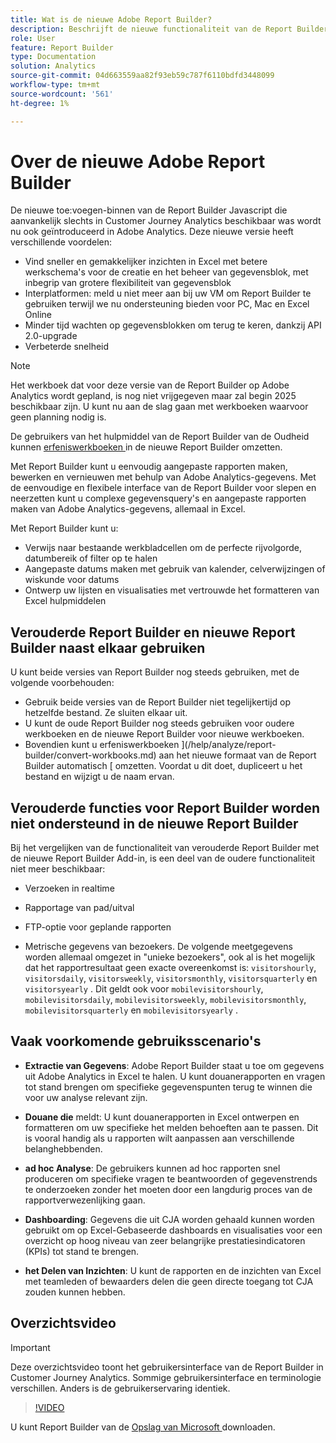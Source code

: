 ```yaml
---
title: Wat is de nieuwe Adobe Report Builder?
description: Beschrijft de nieuwe functionaliteit van de Report Builder
role: User
feature: Report Builder
type: Documentation
solution: Analytics
source-git-commit: 04d663559aa82f93eb59c787f6110bdfd3448099
workflow-type: tm+mt
source-wordcount: '561'
ht-degree: 1%

---
```


# Over de nieuwe Adobe Report Builder

De nieuwe toe:voegen-binnen van de Report Builder Javascript die aanvankelijk slechts in Customer Journey Analytics beschikbaar was wordt nu ook geïntroduceerd in Adobe Analytics. Deze nieuwe versie heeft verschillende voordelen:

- Vind sneller en gemakkelijker inzichten in Excel met betere werkschema&#39;s voor de creatie en het beheer van gegevensblok, met inbegrip van grotere flexibiliteit van gegevensblok
- Interplatformen: meld u niet meer aan bij uw VM om Report Builder te gebruiken terwijl we nu ondersteuning bieden voor PC, Mac en Excel Online
- Minder tijd wachten op gegevensblokken om terug te keren, dankzij API 2.0-upgrade
- Verbeterde snelheid

>[!NOTE]
>
>Het werkboek dat voor deze versie van de Report Builder op Adobe Analytics wordt gepland, is nog niet vrijgegeven maar zal begin 2025 beschikbaar zijn. U kunt nu aan de slag gaan met werkboeken waarvoor geen planning nodig is.

De gebruikers van het hulpmiddel van de Report Builder van de Oudheid kunnen [ erfeniswerkboeken ](/help/analyze/report-builder/convert-workbooks.md) in de nieuwe Report Builder omzetten.

Met Report Builder kunt u eenvoudig aangepaste rapporten maken, bewerken en vernieuwen met behulp van Adobe Analytics-gegevens. Met de eenvoudige en flexibele interface van de Report Builder voor slepen en neerzetten kunt u complexe gegevensquery&#39;s en aangepaste rapporten maken van Adobe Analytics-gegevens, allemaal in Excel.

Met Report Builder kunt u:

- Verwijs naar bestaande werkbladcellen om de perfecte rijvolgorde, datumbereik of filter op te halen
- Aangepaste datums maken met gebruik van kalender, celverwijzingen of wiskunde voor datums
- Ontwerp uw lijsten en visualisaties met vertrouwde het formatteren van Excel hulpmiddelen

## Verouderde Report Builder en nieuwe Report Builder naast elkaar gebruiken

U kunt beide versies van Report Builder nog steeds gebruiken, met de volgende voorbehouden:

- Gebruik beide versies van de Report Builder niet tegelijkertijd op hetzelfde bestand. Ze sluiten elkaar uit.
- U kunt de oude Report Builder nog steeds gebruiken voor oudere werkboeken en de nieuwe Report Builder voor nieuwe werkboeken.
- Bovendien kunt u erfeniswerkboeken ](/help/analyze/report-builder/convert-workbooks.md) aan het nieuwe formaat van de Report Builder automatisch [ omzetten. Voordat u dit doet, dupliceert u het bestand en wijzigt u de naam ervan.

## Verouderde functies voor Report Builder worden niet ondersteund in de nieuwe Report Builder

Bij het vergelijken van de functionaliteit van verouderde Report Builder met de nieuwe Report Builder Add-in, is een deel van de oudere functionaliteit niet meer beschikbaar:

- Verzoeken in realtime

- Rapportage van pad/uitval

- FTP-optie voor geplande rapporten

- Metrische gegevens van bezoekers. De volgende meetgegevens worden allemaal omgezet in &quot;unieke bezoekers&quot;, ook al is het mogelijk dat het rapportresultaat geen exacte overeenkomst is: `visitorshourly`, `visitorsdaily`, `visitorsweekly`, `visitorsmonthly`, `visitorsquarterly` en `visitorsyearly` . Dit geldt ook voor `mobilevisitorshourly`, `mobilevisitorsdaily`, `mobilevisitorsweekly`, `mobilevisitorsmonthly`, `mobilevisitorsquarterly` en `mobilevisitorsyearly` .

## Vaak voorkomende gebruiksscenario&#39;s

- **Extractie van Gegevens**: Adobe Report Builder staat u toe om gegevens uit Adobe Analytics in Excel te halen. U kunt douanerapporten en vragen tot stand brengen om specifieke gegevenspunten terug te winnen die voor uw analyse relevant zijn.

- **Douane die** meldt: U kunt douanerapporten in Excel ontwerpen en formatteren om uw specifieke het melden behoeften aan te passen. Dit is vooral handig als u rapporten wilt aanpassen aan verschillende belanghebbenden.

- **ad hoc Analyse**: De gebruikers kunnen ad hoc rapporten snel produceren om specifieke vragen te beantwoorden of gegevenstrends te onderzoeken zonder het moeten door een langdurig proces van de rapportverwezenlijking gaan.

- **Dashboarding**: Gegevens die uit CJA worden gehaald kunnen worden gebruikt om op Excel-Gebaseerde dashboards en visualisaties voor een overzicht op hoog niveau van zeer belangrijke prestatiesindicatoren (KPIs) tot stand te brengen.

- **het Delen van Inzichten**: U kunt de rapporten en de inzichten van Excel met teamleden of bewaarders delen die geen directe toegang tot CJA zouden kunnen hebben.

## Overzichtsvideo

>[!IMPORTANT]
>
>Deze overzichtsvideo toont het gebruikersinterface van de Report Builder in Customer Journey Analytics. Sommige gebruikersinterface en terminologie verschillen. Anders is de gebruikerservaring identiek.

>[!VIDEO](https://video.tv.adobe.com/v/337569/?quality=12&learn=on)

U kunt Report Builder van de [ Opslag van Microsoft ](https://www.microsoft.com/en-us/store/apps/windows) downloaden.
